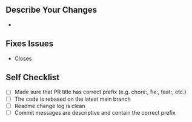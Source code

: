 ## Describe Your Changes

-

## Fixes Issues

- Closes

## Self Checklist

- [ ] Made sure that PR title has correct prefix (e.g. chore:, fix:, feat:, etc.)
- [ ] The code is rebased on the latest main branch
- [ ] Readme change log is clean
- [ ] Commit messages are descriptive and contain the correct prefix
